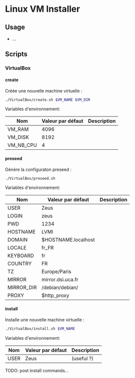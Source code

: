 # Linux VM Installer

## Usage

- ...

## Scripts

### VirtualBox

#### create

Créée une nouvelle machine virtuelle :
```bash
./VirtualBox/create.sh $VM_NAME $VM_DIR
```

Variables d'environnement:

|Nom|Valeur par défaut|Description|
|--|--|--|
|VM_RAM|4096||
|VM_DISK|8192||
|VM_NB_CPU|4||

#### preseed

Génère la configuraton preseed :
```bash
./VirtualBox/preseed.sh
```

Variables d'environnement:

|Nom|Valeur par défaut|Description|
|--|--|--|
|USER|Zeus||
|LOGIN|zeus||
|PWD|1234||
|HOSTNAME|LVMI||
|DOMAIN|$HOSTNAME.localhost||
|LOCALE|fr_FR||
|KEYBOARD|fr||
|COUNTRY|FR||
|TZ|Europe/Paris||
|MIRROR|mirror.dsi.uca.fr||
|MIRROR_DIR|/debian/debian/||
|PROXY|$http_proxy||


#### install

Installe une nouvelle machine virtuelle :
```bash
./VirtualBox/install.sh $VM_NAME
```

Variables d'environnement:

|Nom|Valeur par défaut|Description|
|--|--|--|
|USER|Zeus|(useful ?)|

TODO: post install commands...